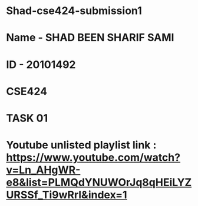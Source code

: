 # Shad-cse424-submission1
# Name - SHAD BEEN SHARIF SAMI
# ID - 20101492
# CSE424

# TASK 01 
# Youtube unlisted playlist link : https://www.youtube.com/watch?v=Ln_AHgWR-e8&list=PLMQdYNUWOrJq8qHEiLYZURSSf_Ti9wRrl&index=1
